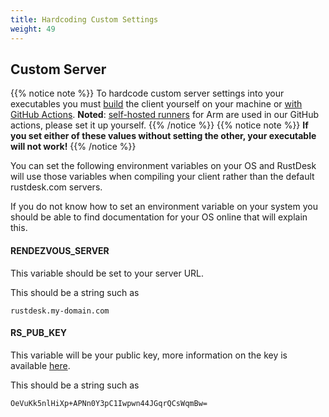 ```yaml
---
title: Hardcoding Custom Settings
weight: 49
---
```


## Custom Server
{{% notice note %}}
To hardcode custom server settings into your executables you must [build](/docs/en/dev/build/) the client yourself on your machine or [with GitHub Actions](/docs/en/dev/build/all/).
**Noted**: [self-hosted runners](https://docs.github.com/en/actions/hosting-your-own-runners/managing-self-hosted-runners/about-self-hosted-runners) for Arm are used in our GitHub actions, please set it up yourself.
{{% /notice %}}
{{% notice note %}}
**If you set either of these values without setting the other, your executable will not work!**
{{% /notice %}}

You can set the following environment variables on your OS and RustDesk will use those variables when compiling your client rather than the default rustdesk.com servers.

If you do not know how to set an environment variable on your system you should be able to find documentation for your OS online that will explain this.

#### RENDEZVOUS_SERVER
This variable should be set to your server URL.

This should be a string such as
```
rustdesk.my-domain.com
```

#### RS_PUB_KEY
This variable will be your public key, more information on the key is available [here](/docs/en/self-host/install/#key).

This should be a string such as
```
OeVuKk5nlHiXp+APNn0Y3pC1Iwpwn44JGqrQCsWqmBw=
```
